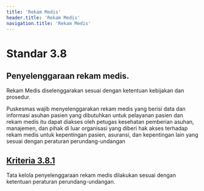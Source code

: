 ```yaml
---
title: 'Rekam Medis'
header.title: 'Rekam Medis'
navigation.title: 'Rekam Medis'
---
```


# Standar 3.8
## Penyelenggaraan rekam medis. 

Rekam Medis diselenggarakan sesuai dengan ketentuan kebijakan dan prosedur. 

Puskesmas wajib menyelenggarakan rekam medis yang berisi data dan informasi asuhan pasien yang dibutuhkan untuk pelayanan pasien dan rekam medis itu dapat diakses oleh petugas kesehatan pemberian asuhan, manajemen, dan pihak di luar organisasi yang diberi hak akses terhadap rekam medis untuk kepentingan pasien, asuransi, dan kepentingan lain yang sesuai dengan peraturan perundang-undangan 

## [Kriteria 3.8.1](/3/8/1) 
Tata kelola penyelenggaraan rekam medis dilakukan sesuai dengan ketentuan peraturan perundang-undangan. 
